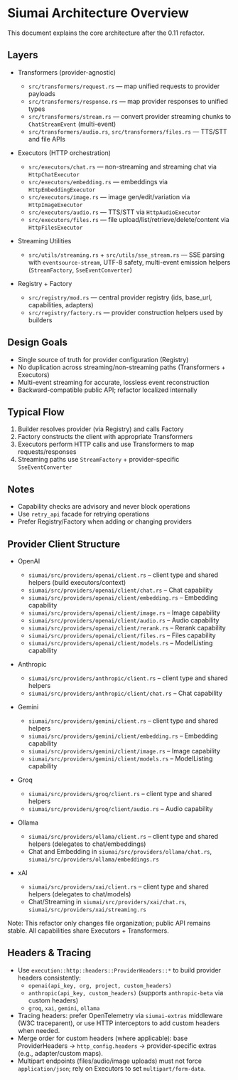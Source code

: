# Siumai Architecture Overview

This document explains the core architecture after the 0.11 refactor.

## Layers

- Transformers (provider-agnostic)
  - `src/transformers/request.rs` — map unified requests to provider payloads
  - `src/transformers/response.rs` — map provider responses to unified types
  - `src/transformers/stream.rs` — convert provider streaming chunks to `ChatStreamEvent` (multi-event)
  - `src/transformers/audio.rs`, `src/transformers/files.rs` — TTS/STT and file APIs

- Executors (HTTP orchestration)
  - `src/executors/chat.rs` — non-streaming and streaming chat via `HttpChatExecutor`
  - `src/executors/embedding.rs` — embeddings via `HttpEmbeddingExecutor`
  - `src/executors/image.rs` — image gen/edit/variation via `HttpImageExecutor`
  - `src/executors/audio.rs` — TTS/STT via `HttpAudioExecutor`
  - `src/executors/files.rs` — file upload/list/retrieve/delete/content via `HttpFilesExecutor`

- Streaming Utilities
  - `src/utils/streaming.rs` + `src/utils/sse_stream.rs` — SSE parsing with `eventsource-stream`,
    UTF-8 safety, multi-event emission helpers (`StreamFactory`, `SseEventConverter`)

- Registry + Factory
  - `src/registry/mod.rs` — central provider registry (ids, base_url, capabilities, adapters)
  - `src/registry/factory.rs` — provider construction helpers used by builders

## Design Goals

- Single source of truth for provider configuration (Registry)
- No duplication across streaming/non-streaming paths (Transformers + Executors)
- Multi-event streaming for accurate, lossless event reconstruction
- Backward-compatible public API; refactor localized internally

## Typical Flow

1. Builder resolves provider (via Registry) and calls Factory
2. Factory constructs the client with appropriate Transformers
3. Executors perform HTTP calls and use Transformers to map requests/responses
4. Streaming paths use `StreamFactory` + provider-specific `SseEventConverter`

## Notes

- Capability checks are advisory and never block operations
- Use `retry_api` facade for retrying operations
- Prefer Registry/Factory when adding or changing providers

## Provider Client Structure

- OpenAI
  - `siumai/src/providers/openai/client.rs` – client type and shared helpers (build executors/context)
  - `siumai/src/providers/openai/client/chat.rs` – Chat capability
  - `siumai/src/providers/openai/client/embedding.rs` – Embedding capability
  - `siumai/src/providers/openai/client/image.rs` – Image capability
  - `siumai/src/providers/openai/client/audio.rs` – Audio capability
  - `siumai/src/providers/openai/client/rerank.rs` – Rerank capability
  - `siumai/src/providers/openai/client/files.rs` – Files capability
  - `siumai/src/providers/openai/client/models.rs` – ModelListing capability

- Anthropic
  - `siumai/src/providers/anthropic/client.rs` – client type and shared helpers
  - `siumai/src/providers/anthropic/client/chat.rs` – Chat capability

- Gemini
  - `siumai/src/providers/gemini/client.rs` – client type and shared helpers
  - `siumai/src/providers/gemini/client/embedding.rs` – Embedding capability
  - `siumai/src/providers/gemini/client/image.rs` – Image capability
  - `siumai/src/providers/gemini/client/models.rs` – ModelListing capability

- Groq
  - `siumai/src/providers/groq/client.rs` – client type and shared helpers
  - `siumai/src/providers/groq/client/audio.rs` – Audio capability

- Ollama
  - `siumai/src/providers/ollama/client.rs` – client type and shared helpers (delegates to chat/embeddings)
  - Chat and Embedding in `siumai/src/providers/ollama/chat.rs`, `siumai/src/providers/ollama/embeddings.rs`

- xAI
  - `siumai/src/providers/xai/client.rs` – client type and shared helpers (delegates to chat/models)
  - Chat/Streaming in `siumai/src/providers/xai/chat.rs`, `siumai/src/providers/xai/streaming.rs`

Note: This refactor only changes file organization; public API remains stable. All capabilities share Executors + Transformers.

## Headers & Tracing

- Use `execution::http::headers::ProviderHeaders::*` to build provider headers consistently:
  - `openai(api_key, org, project, custom_headers)`
  - `anthropic(api_key, custom_headers)` (supports `anthropic-beta` via custom headers)
  - `groq`, `xai`, `gemini`, `ollama`
- Tracing headers: prefer OpenTelemetry via `siumai-extras` middleware (W3C traceparent), or use HTTP interceptors to add custom headers when needed.
- Merge order for custom headers (where applicable): base ProviderHeaders → `http_config.headers` → provider‑specific extras (e.g., adapter/custom maps).
- Multipart endpoints (files/audio/image uploads) must not force `application/json`; rely on Executors to set `multipart/form-data`.
